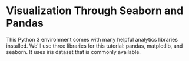 # Visualization Through Seaborn and Pandas
This Python 3 environment comes with many helpful analytics libraries installed. We'll use three libraries for this tutorial: pandas, matplotlib, and seaborn. It uses iris dataset that is commonly available. 
